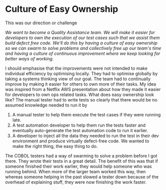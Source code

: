 # Culture of Easy Ownership

This was our direction or challenge

*We want to become a Quality Assistance team. We will make it easier for developers to own the execution of our test cases such that we assist them build defect free code. We'll do this by having a culture of easy ownership so we can swarm to solve problems and collectively free up our team's time and having a culture of continuous improvement where we keep looking for better ways of working.*

I should emphasise that the improvements were not intended to make individual efficiency by optimising locally. 
They had to optimise globally by taking a systems thinking view of our goal. 
The team had to continually improve by making it easier for others to own more of their tasks. 
My idea was inspired from a Netflix AWS presentation about how they made it easier for developers to own ops related tasks.
What does easy ownership look like? The manual tester had to write tests so clearly that there would be no assumed knowledge needed to run it by
1. A manual tester to help them execute the test cases if they were running late.
2. A test automation developer to help them run the tests faster and eventually auto-generate the test automation code to run it earlier.
3. A developer to inject all the data they needed to run the test in their dev environment and produce virtually defect-free code. We wanted to make the right thing, the easy thing to do.

The COBOL testers had a way of swarming to solve a problem before I got there. They wrote their tests in a great detail. 
The benefit of this was that if someone finished their work earlier, they would help someone who was running behind. 
When more of the larger team worked this way, then whereas someone helping in the past slowed a tester down because of the overhead of explaining stuff, they were now finishing the work faster. 